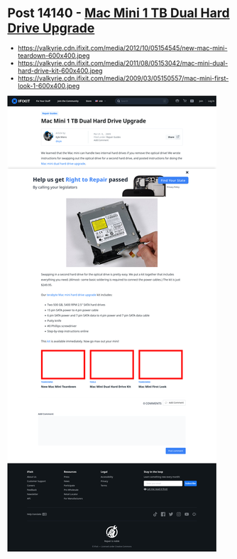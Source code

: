 # Post 14140 - [Mac Mini 1 TB Dual Hard Drive Upgrade](https://www.ifixit.com/News/14140/mac-mini-1tb-dual-hard-drive-upgrade)

- https://valkyrie.cdn.ifixit.com/media/2012/10/05154545/new-mac-mini-teardown-600x400.jpeg
- https://valkyrie.cdn.ifixit.com/media/2011/08/05153042/mac-mini-dual-hard-drive-kit-600x400.jpeg
- https://valkyrie.cdn.ifixit.com/media/2009/03/05150557/mac-mini-first-look-1-600x400.jpeg

![screencap](screenshots/2f4f2999-c6ba-4df0-a962-5ac43884a8ed.png)
